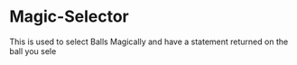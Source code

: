 # Magic-Selector
This is used to select Balls Magically and have a statement returned on the ball you sele
